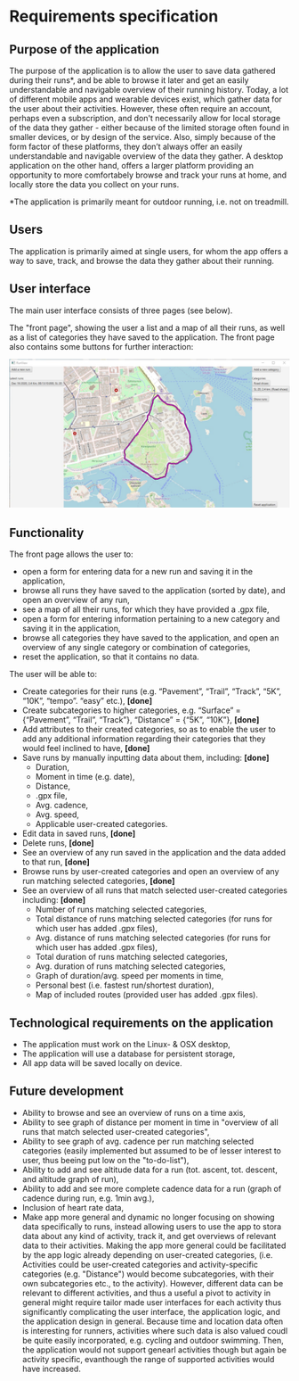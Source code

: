 # Requirements specification

## Purpose of the application

The purpose of the application is to allow the user to save data gathered during their runs*, and be able to browse it later and get an easily understandable and navigable overview of their running history. Today, a lot of different mobile apps and wearable devices exist, which gather data for the user about their activities. However, these often require an account, perhaps even a subscription, and don't necessarily allow for local storage of the data they gather - either because of the limited storage often found in smaller devices, or by design of the service. Also, simply because of the form factor of these platforms, they don’t always offer an easily understandable and navigable overview of the data they gather. A desktop application on the other hand, offers a larger platform providing an opportunity to more comfortabely browse and track your runs at home, and locally store the data you collect on your runs.

*The application is primarily meant for outdoor running, i.e. not on treadmill.

## Users

The application is primarily aimed at single users, for whom the app offers a way to save, track, and browse the data they gather about their running.

## User interface

The main user interface consists of three pages (see below).

The "front page", showing the user  a list and a map of all their runs, as well as a list of categories they have saved to the application. The front page also contains some buttons for further interaction:

<img src="https://github.com/jrhel/ot-harjoitustyo2020/blob/master/documentation/pictures/frontPage.jpg">

## Functionality

The front page allows the user to:
-   open a form for entering data for a new run and saving it in the application,
-   browse all runs they have saved to the application (sorted by date), and open an overview of any run,
-   see a map of all their runs, for which they have provided a .gpx file,
-   open a form for entering information pertaining to a new category and saving it in the application, 
-   browse all categories they have saved to the application, and open an overview of any single category or combination of categories,
-   reset the application, so that it contains no data.

The user will be able to:
-	Create categories for their runs (e.g. “Pavement”, “Trail”, “Track”, “5K”, “10K”, “tempo”. “easy” etc.),    **[done]**
-	Create subcategories to higher categories, e.g. “Surface” = {“Pavement”, “Trail”, “Track”}, “Distance” = {“5K”, “10K”},     **[done]**
-   Add attributes to their created categories, so as to enable the user to add any additional information regarding their categories that they would feel inclined to have,    **[done]**
-	Save runs by manually inputting data about them, including: **[done]**
    - Duration,
    - Moment in time (e.g. date),
    - Distance,
    - .gpx file,
    - Avg. cadence,
    - Avg. speed,
    - Applicable user-created categories.
-	Edit data in saved runs, **[done]**
-   Delete runs, **[done]**
-   See an overview of any run saved in the application and the data added to that run, **[done]**
-	Browse runs by user-created categories and open an overview of any run matching selected categories, **[done]**
-   See an overview of all runs that match selected user-created categories including: **[done]**
    - Number of runs matching selected categories,
    - Total distance of runs matching selected categories (for runs for which user has added .gpx files),
    - Avg. distance of runs matching selected categories (for runs for which user has added .gpx files),
    - Total duration of runs matching selected categories,
    - Avg. duration of runs matching selected categories,
    - Graph of duration/avg. speed per moments in time,
    - Personal best (i.e. fastest run/shortest duration),
    - Map of included routes (provided user has added .gpx files).

## Technological requirements on the application

-   The application must work on the Linux- & OSX desktop,
-   The application will use a database for persistent storage,
-   All app data will be saved locally on device.

## Future development

-   Ability to browse and see an overview of runs on a time axis,
-   Ability to see graph of distance per moment in time in "overview of all runs that match selected user-created categories",
-   Ability to see graph of avg. cadence per run matching selected categories (easily implemented but assumed to be of lesser interest to user, thus beeing put low on the "to-do-list"),
-   Ability to add and see altitude data for a run (tot. ascent, tot. descent, and altitude graph of run),
-   Ability to add and see more complete cadence data for a run (graph of cadence during run, e.g. 1min avg.),
-   Inclusion of heart rate data,
-   Make app more general and dynamic no longer focusing on showing data specifically to runs, instead allowing users to use the app to stora data about any kind of activity, track it, and get overviews of relevant data to their activities. Making the app more general could be facilitated by the app logic already depending on user-created categories, (i.e. Activities could be user-created categories and activity-specific categories  (e.g. "Distance") would become subcategories, with their own subcategories etc., to the activity). However, different data can be relevant to different activities, and thus a useful a pivot to activity in general might require tailor made user interfaces for each activity  thus significantly complicating the user interface, the application logic, and the application design in general. Because time and location data often is interesting for runners, activities where such data is also valued coudl be quite easily incorporated, e.g. cycling and outdoor swimming. Then, the application would not support genearl activities though but again be activity specific, evanthough the range of supported activities would have increased.
